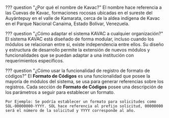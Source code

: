 ??? question "¿Por qué el nombre de Kavac?"
    El nombre hace referencia a las Cuevas de Kavac, formaciones rocosas ubicadas en el sureste del Auyántepuy en el valle de Kamarata, cerca de la aldea indígena de Kavac en el Parque Nacional Canaima, Estado Bolívar, Venezuela. 

??? question "¿Cómo adaptar el sistema KAVAC a cualquier organización?"
   	El sistema KAVAC está diseñado de forma modular, incluso cuando los módulos se relacionan entre si, existe independencia entre ellos.  Su diseño y estructura de desarrollo permite la extensión de nuevos módulos y funcionalidades que se puedan adaptar a una institución con requerimientos específicos. 

??? question "¿Cómo usar la funcionalidad de registro de formato de códigos?"
    El **Formato de Códigos** es una funcionalidad que posee la mayoría de módulos del sistema, se usa para generar referencias sobre los registros.  Cada sección de **Formato de Códigos** posee una descripción de los parámetros a seguir para establecer un formato.  

    Por Ejemplo: Se podría establecer un formato para solicitudes como SOL-00000000-YYYY. SOL hace referencia al prefijo solicitud, 00000000 será el número de la solicitud y YYYY corresponde al año. 


